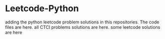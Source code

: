 # Leetcode-Python
adding the python leetcode problem solutions in this repositories. 
The code files are here.
all CTCI problems solutions are here.
some leetcode solutions are here





























































































































































